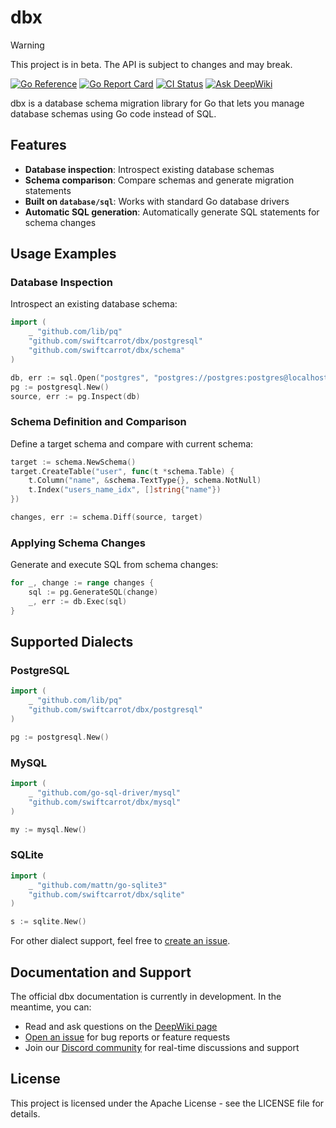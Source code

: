 # dbx

> [!WARNING]
> This project is in beta. The API is subject to changes and may break.

[![Go Reference](https://pkg.go.dev/badge/github.com/swiftcarrot/dbx.svg)](https://pkg.go.dev/github.com/swiftcarrot/dbx)
[![Go Report Card](https://goreportcard.com/badge/github.com/swiftcarrot/dbx)](https://goreportcard.com/report/github.com/swiftcarrot/dbx)
[![CI Status](https://github.com/swiftcarrot/dbx/workflows/test/badge.svg)](https://github.com/swiftcarrot/dbx/actions)
[![Ask DeepWiki](https://deepwiki.com/badge.svg)](https://deepwiki.com/swiftcarrot/dbx)

dbx is a database schema migration library for Go that lets you manage database schemas using Go code instead of SQL.

## Features

- **Database inspection**: Introspect existing database schemas
- **Schema comparison**: Compare schemas and generate migration statements
- **Built on `database/sql`**: Works with standard Go database drivers
- **Automatic SQL generation**: Automatically generate SQL statements for schema changes

## Usage Examples

### Database Inspection

Introspect an existing database schema:

```go
import (
	_ "github.com/lib/pq"
	"github.com/swiftcarrot/dbx/postgresql"
	"github.com/swiftcarrot/dbx/schema"
)

db, err := sql.Open("postgres", "postgres://postgres:postgres@localhost:5432/dbx_test?sslmode=disable")
pg := postgresql.New()
source, err := pg.Inspect(db)
```

### Schema Definition and Comparison

Define a target schema and compare with current schema:

```go
target := schema.NewSchema()
target.CreateTable("user", func(t *schema.Table) {
	t.Column("name", &schema.TextType{}, schema.NotNull)
	t.Index("users_name_idx", []string{"name"})
})

changes, err := schema.Diff(source, target)
```

### Applying Schema Changes

Generate and execute SQL from schema changes:

```go
for _, change := range changes {
	sql := pg.GenerateSQL(change)
	_, err := db.Exec(sql)
}
```

## Supported Dialects

### PostgreSQL

```go
import (
	_ "github.com/lib/pq"
	"github.com/swiftcarrot/dbx/postgresql"
)

pg := postgresql.New()
```

### MySQL

```go
import (
	_ "github.com/go-sql-driver/mysql"
	"github.com/swiftcarrot/dbx/mysql"
)

my := mysql.New()
```

### SQLite

```go
import (
	_ "github.com/mattn/go-sqlite3"
	"github.com/swiftcarrot/dbx/sqlite"
)

s := sqlite.New()
```

For other dialect support, feel free to [create an issue](https://github.com/swiftcarrot/dbx/issues/new).

## Documentation and Support

The official dbx documentation is currently in development. In the meantime, you can:

- Read and ask questions on the [DeepWiki page](https://deepwiki.com/swiftcarrot/dbx)
- [Open an issue](https://github.com/swiftcarrot/dbx/issues) for bug reports or feature requests
- Join our [Discord community](https://discord.gg/t9y7gQBYem) for real-time discussions and support

## License

This project is licensed under the Apache License - see the LICENSE file for details.
